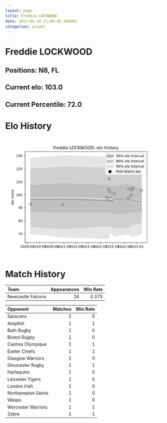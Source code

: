 ```yaml
---  
layout: page  
title: Freddie LOCKWOOD  
date: 2023-02-28 11:09:03.398493  
categories: player  
---
```

# Freddie LOCKWOOD

## Positions: N8, FL

## Current elo: 103.0

## Current Percentile: 72.0

# Elo History


![elo history](history_FreddieLOCKWOOD.png)
# Match History


| Team              |   Appearances |   Win Rate |
|:------------------|--------------:|-----------:|
| Newcastle Falcons |            16 |      0.375 |

| Opponent           |   Matches |   Win Rate |
|:-------------------|----------:|-----------:|
| Saracens           |         2 |          0 |
| Ampthill           |         1 |          1 |
| Bath Rugby         |         1 |          0 |
| Bristol Rugby      |         1 |          0 |
| Castres Olympique  |         1 |          1 |
| Exeter Chiefs      |         1 |          1 |
| Glasgow Warriors   |         1 |          0 |
| Gloucester Rugby   |         1 |          1 |
| Harlequins         |         1 |          0 |
| Leicester Tigers   |         1 |          0 |
| London Irish       |         1 |          0 |
| Northampton Saints |         1 |          0 |
| Wasps              |         1 |          0 |
| Worcester Warriors |         1 |          1 |
| Zebre              |         1 |          1 |